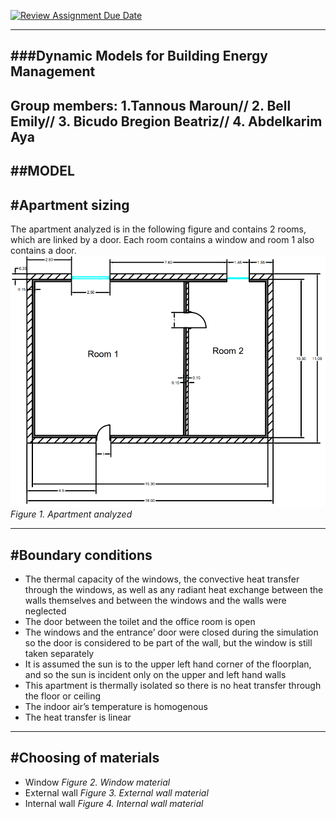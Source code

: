 [![Review Assignment Due Date](https://classroom.github.com/assets/deadline-readme-button-24ddc0f5d75046c5622901739e7c5dd533143b0c8e959d652212380cedb1ea36.svg)](https://classroom.github.com/a/Fh4jnCT2)

-------------------------------------------------------------------------------------------------------------------------------------------------------------------------
###Dynamic Models for Building Energy Management
-------------------------------------------------------------------------------------------------------------------------------------------------------------------------
Group members: 
1.Tannous Maroun//
2. Bell Emily//
3. Bicudo Bregion Beatriz//
4. Abdelkarim Aya
-------------------------------------------------------------------------------------------------------------------------------------------------------------------------
##MODEL
-------------------------------------------------------------------------------------------------------------------------------------------------------------------------
#Apartment sizing
-------------------------------------------------------------------------------------------------------------------------------------------------------------------------
The apartment analyzed is in the following figure and contains 2 rooms, which are linked by a door. Each room contains a window and room 1 also contains a door.
<img src="apartment.png">
*Figure 1. Apartment analyzed*

-------------------------------------------------------------------------------------------------------------------------------------------------------------------------
#Boundary conditions
-------------------------------------------------------------------------------------------------------------------------------------------------------------------------
- The thermal capacity of the windows, the convective heat transfer through the windows, as well as any radiant heat exchange between the walls themselves and between the windows and the walls were neglected
- The door between the toilet and the office room is open 
- The windows and the entrance’ door were closed during the simulation so the door is considered to be part of the wall, but the window is still taken separately
- It is assumed the sun is to the upper left hand corner of the floorplan, and so the sun is incident only on the upper and left hand walls
- This apartment is thermally isolated so there is no heat transfer through the floor or ceiling
- The indoor air’s temperature is homogenous
- The heat transfer is linear

-------------------------------------------------------------------------------------------------------------------------------------------------------------------------
#Choosing of materials
-------------------------------------------------------------------------------------------------------------------------------------------------------------------------
- Window
 *Figure 2. Window material*
- External wall
*Figure 3. External wall material*
- Internal wall
*Figure 4. Internal wall material*

